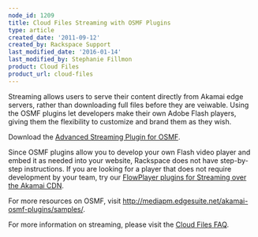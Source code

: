 ```yaml
---
node_id: 1209
title: Cloud Files Streaming with OSMF Plugins
type: article
created_date: '2011-09-12'
created_by: Rackspace Support
last_modified_date: '2016-01-14'
last_modified_by: Stephanie Fillmon
product: Cloud Files
product_url: cloud-files
---
```


Streaming allows users to serve their content directly from Akamai edge
servers, rather than downloading full files before they are veiwable.
Using the OSMF plugins let developers make their own Adobe Flash
players, giving them the flexibility to customize and brand them as they
wish.

Download the [Advanced Streaming Plugin for
OSMF](http://mediapm.edgesuite.net/akamai-osmf-plugins/samples/).

Since OSMF plugins allow you to develop your own Flash video player and
embed it as needed into your website, Rackspace does not have
step-by-step instructions.  If you are looking for a player that does
not require development by your team, try our [FlowPlayer plugins for
Streaming over the Akamai
CDN](/how-to/cloud-files-streaming-with-flowplayer-plugins).

For more resources on OSMF, visit
<http://mediapm.edgesuite.net/akamai-osmf-plugins/samples/>.

For more information on streaming, please visit the [Cloud Files
FAQ](/how-to/cloud-files-faq).

